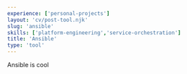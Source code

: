 ```yaml
---
experience: ['personal-projects']
layout: 'cv/post-tool.njk'
slug: 'ansible'
skills: ['platform-engineering','service-orchestration']
title: 'Ansible'
type: 'tool'
---
```


Ansible is cool
